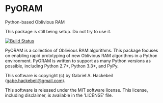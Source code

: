 # PyORAM
Python-based Oblivious RAM

This package is still being setup. Do not try to use it.

[![Build Status](https://travis-ci.org/ghackebeil/PyORAM.svg?branch=master)](https://travis-ci.org/ghackebeil/PyORAM)

PyORAM is a collection of Oblivious RAM algorithms.
This package focuses on enabling rapid prototyping of new
Oblivious RAM algorithms in a Python environment. PyORAM is
written to support as many Python versions as possible,
including Python 2.7+, Python 3.3+, and PyPy.

This software is copyright (c) by Gabriel A. Hackebeil (gabe.hackebeil@gmail.com).

This software is released under the MIT software license.
This license, including disclaimer, is available in the 'LICENSE' file.
